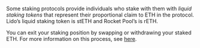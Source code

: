 Some staking protocols provide individuals who stake with them with *liquid staking tokens* that represent their proportional claim to ETH in the protocol. Lido’s liquid staking token is stETH and Rocket Pool’s is rETH.


You can exit your staking position by swapping or withdrawing your staked ETH. For more information on this process, see [here](https://support.metamask.io/hc/en-us/articles/11834605248923).

